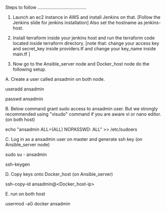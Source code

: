 Steps to follow
......................................

1. Launch an ec2 instance in AWS and install Jenkins on that. [Follow the Jenkins slide for jenkins installation] Also set the hostname as jenkins-host.


2. Install terraform inside your jenkins host and run the terraform code located inside terraform directory. [note that: change your access key and secret_key inside providers.tf and change your key_name inside main.tf ]


3. Now go to the Ansible_server node and Docker_host node do the following setup.


A. Create a user called ansadmin on both node.

useradd ansadmin

passwd ansadmin


B. Below command grant sudo access to ansadmin user. But we strongly recommended using "visudo" command if you are aware vi or nano editor. (on both host)

echo "ansadmin ALL=(ALL) NOPASSWD: ALL" >> /etc/sudoers


C. Log in as a ansadmin user on master and generate ssh key (on Ansible_server node)

sudo su - ansadmin

ssh-keygen


D. Copy keys onto Docker_host (on Ansible_server)

ssh-copy-id ansadmin@<Docker_host-ip>


E. run on both host

usermod -aG docker ansadmin
